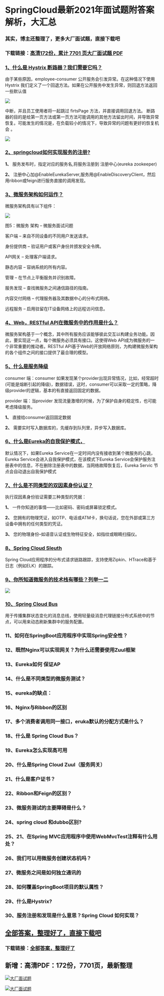 # SpringCloud最新2021年面试题附答案解析，大汇总

### 其实，博主还整理了，更多大厂面试题，直接下载吧

### 下载链接：[高清172份，累计 7701 页大厂面试题  PDF](https://github.com/souyunku/DevBooks/blob/master/docs/index.md)



### [1、什么是 Hystrix 断路器？我们需要它吗？](https://github.com/souyunku/DevBooks/blob/master/docs/SpringCloud/SpringCloud最新2021年面试题附答案解析，大汇总.md#1什么是-hystrix-断路器我们需要它吗)  


由于某些原因，employee-consumer 公开服务会引发异常。在这种情况下使用 Hystrix 我们定义了一个回退方法。如果在公开服务中发生异常，则回退方法返回一些默认值

![](https://gitee.com/souyunkutech/souyunku-home/raw/master/images/souyunku-web/2020/5/2/01/44/45_13.png#alt=45%5C_13.png)

中断，并且员工使用者将一起跳过 firtsPage 方法，并直接调用回退方法。 断路器的目的是给第一页方法或第一页方法可能调用的其他方法留出时间，并导致异常恢复。可能发生的情况是，在负载较小的情况下，导致异常的问题有更好的恢复机会 。

![](https://gitee.com/souyunkutech/souyunku-home/raw/master/images/souyunku-web/2020/5/2/01/44/45_14.png#alt=45%5C_14.png)


### [2、springcloud如何实现服务的注册?](https://github.com/souyunku/DevBooks/blob/master/docs/SpringCloud/SpringCloud最新2021年面试题附答案解析，大汇总.md#2springcloud如何实现服务的注册)  


**1、** 服务发布时，指定对应的服务名,将服务注册到 注册中心(eureka zookeeper)

**2、** 注册中心加@EnableEurekaServer,服务用@EnableDiscoveryClient，然后用ribbon或feign进行服务直接的调用发现。


### [3、微服务架构如何运作？](https://github.com/souyunku/DevBooks/blob/master/docs/SpringCloud/SpringCloud最新2021年面试题附答案解析，大汇总.md#3微服务架构如何运作)  


微服务架构具有以下组件：

![](https://gitee.com/souyunkutech/souyunku-home/raw/master/images/souyunku-web/2019/08/0816/01/img_5.png#alt=img%5C_5.png)

图5：微服务 架构 – 微服务面试问题

客户端 – 来自不同设备的不同用户发送请求。

身份提供商 – 验证用户或客户身份并颁发安全令牌。

API网关 – 处理客户端请求。

静态内容 – 容纳系统的所有内容。

管理 – 在节点上平衡服务并识别故障。

服务发现 – 查找微服务之间通信路径的指南。

内容交付网络 – 代理服务器及其数据中心的分布式网络。

远程服务 – 启用驻留在IT设备网络上的远程访问信息。


### [4、Web，RESTful API在微服务中的作用是什么？](https://github.com/souyunku/DevBooks/blob/master/docs/SpringCloud/SpringCloud最新2021年面试题附答案解析，大汇总.md#4webrestful-api在微服务中的作用是什么)  


微服务架构基于一个概念，其中所有服务应该能够彼此交互以构建业务功能。因此，要实现这一点，每个微服务必须具有接口。这使得Web API成为微服务的一个非常重要的推动者。RESTful API基于Web的开放网络原则，为构建微服务架构的各个组件之间的接口提供了最合理的模型。


### [5、什么是服务降级](https://github.com/souyunku/DevBooks/blob/master/docs/SpringCloud/SpringCloud最新2021年面试题附答案解析，大汇总.md#5什么是服务降级)  


consumer 端：consumer 如果发现某个provider出现异常情况，⽐如，经常超时(可能是熔断引起的降级)，数据错误，这时，consumer可以采取⼀定的策略，降级provider的逻辑，基本的有直接返回固定的数据。

provider 端：当provider 发现流量激增的时候，为了保护⾃身的稳定性，也可能考虑降级服务。

**1、** 直接给consumer返回固定数据

**2、** 需要实时写⼊数据库的，先缓存到队列⾥，异步写⼊数据库。


### [6、什么是Eureka的自我保护模式，](https://github.com/souyunku/DevBooks/blob/master/docs/SpringCloud/SpringCloud最新2021年面试题附答案解析，大汇总.md#6什么是eureka的自我保护模式)  


默认情况下，如果Eureka Service在一定时间内没有接收到某个微服务的心跳，Eureka Service会进入自我保护模式，在该模式下Eureka Service会保护服务注册表中的信息，不在删除注册表中的数据，当网络故障恢复后，Eureka Servic 节点会自动退出自我保护模式


### [7、什么是不同类型的双因素身份认证？](https://github.com/souyunku/DevBooks/blob/master/docs/SpringCloud/SpringCloud最新2021年面试题附答案解析，大汇总.md#7什么是不同类型的双因素身份认证)  


执行双因素身份验证需要三种类型的凭据：

**1、** 一件你知道的事情——比如密码、密码或屏幕锁定模式。

**2、** 您拥有的物理凭证，如OTP、电话或ATM卡，换句话说，您在外部或第三方设备中拥有的任何类型的凭证。

**3、** 您的物理身份–如语音认证或生物特征安全，如指纹或眼睛扫描仪。


### [8、Spring Cloud Sleuth](https://github.com/souyunku/DevBooks/blob/master/docs/SpringCloud/SpringCloud最新2021年面试题附答案解析，大汇总.md#8spring-cloud-sleuth)  


Spring Cloud应用程序的分布式请求链路跟踪，支持使用Zipkin、HTrace和基于日志（例如ELK）的跟踪。


### [9、你所知道微服务的技术栈有哪些？列举一二](https://github.com/souyunku/DevBooks/blob/master/docs/SpringCloud/SpringCloud最新2021年面试题附答案解析，大汇总.md#9你所知道微服务的技术栈有哪些列举一二)  


![](https://gitee.com/souyunkutech/souyunku-home/raw/master/images/souyunku-web/2020/5/2/010/39/49_2.png#alt=49%5C_2.png)


### [10、Spring Cloud Bus](https://github.com/souyunku/DevBooks/blob/master/docs/SpringCloud/SpringCloud最新2021年面试题附答案解析，大汇总.md#10spring-cloud-bus)  


用于传播集群状态变化的消息总线，使用轻量级消息代理链接分布式系统中的节点，可以用来动态刷新集群中的服务配置。


### 11、如何在SpringBoot应用程序中实现Spring安全性？
### 12、既然Nginx可以实现网关？为什么还需要使用Zuul框架
### 13、Eureka如何 保证AP
### 14、什么是不同类型的微服务测试？
### 15、eureka的缺点：
### 16、Nginx与Ribbon的区别
### 17、多个消费者调⽤同⼀接⼝，eruka默认的分配⽅式是什么？
### 18、什么是 Spring Cloud Bus？
### 19、Eureka怎么实现高可用
### 20、什么是Spring Cloud Zuul（服务网关）
### 21、什么是客户证书？
### 22、Ribbon和Feign的区别？
### 23、微服务测试的主要障碍是什么？
### 24、spring cloud 和dubbo区别?
### 25、21、在Spring MVC应用程序中使用WebMvcTest注释有什么用处？
### 26、我们可以用微服务创建状态机吗？
### 27、微服务之间是如何独⽴通讯的
### 28、如何覆盖SpringBoot项目的默认属性？
### 29、什么是Hystrix?
### 30、服务注册和发现是什么意思？Spring Cloud 如何实现？




## [全部答案，整理好了，直接下载吧](https://gitee.com/souyunku/DevBooks/blob/master/docs/daan.md)

### 下载链接：[全部答案，整理好了](https://gitee.com/souyunku/DevBooks/blob/master/docs/daan.md)




## 新增：高清PDF：172份，7701页，最新整理

[![大厂面试题](https://www.souyunku.com/wp-content/uploads/weixin/mst.png "架构师专栏")](https://www.souyunku.com/wp-content/uploads/weixin/githup-weixin.png "架构师专栏")

[![大厂面试题](https://www.souyunku.com/wp-content/uploads/weixin/githup-weixin.png "架构师专栏")](https://www.souyunku.com/wp-content/uploads/weixin/githup-weixin.png "架构师专栏")
